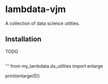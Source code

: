 # lambdata-vjm
A collection of data science utilties.

## Installation

TODO

##

'''
from my_lambdata.ds_utilties import enlarge

print(enlarge(5))
